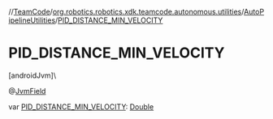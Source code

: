 //[TeamCode](../../../index.md)/[org.robotics.robotics.xdk.teamcode.autonomous.utilities](../index.md)/[AutoPipelineUtilities](index.md)/[PID_DISTANCE_MIN_VELOCITY](-p-i-d_-d-i-s-t-a-n-c-e_-m-i-n_-v-e-l-o-c-i-t-y.md)

# PID_DISTANCE_MIN_VELOCITY

[androidJvm]\

@[JvmField](https://kotlinlang.org/api/latest/jvm/stdlib/kotlin.jvm/-jvm-field/index.html)

var [PID_DISTANCE_MIN_VELOCITY](-p-i-d_-d-i-s-t-a-n-c-e_-m-i-n_-v-e-l-o-c-i-t-y.md): [Double](https://kotlinlang.org/api/latest/jvm/stdlib/kotlin/-double/index.html)
